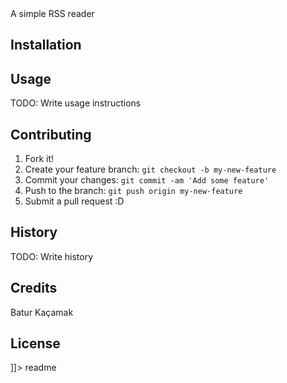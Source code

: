 <snippet>
  <content><![CDATA[
# RSS Reader

A simple RSS reader

## Installation



## Usage

TODO: Write usage instructions

## Contributing

1. Fork it!
2. Create your feature branch: `git checkout -b my-new-feature`
3. Commit your changes: `git commit -am 'Add some feature'`
4. Push to the branch: `git push origin my-new-feature`
5. Submit a pull request :D

## History

TODO: Write history

## Credits

Batur Kaçamak

## License


]]></content>
  <tabTrigger>readme</tabTrigger>
</snippet>